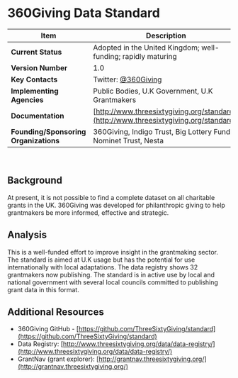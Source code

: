 # 360Giving Data Standard

| Item | Description |
| --- | --- |
| **Current Status** | Adopted in the United Kingdom; well-funding; rapidly maturing |
| **Version Number** | 1.0 |
| **Key Contacts** | Twitter: [@360Giving](https://twitter.com/360Giving) |
| **Implementing Agencies** | Public Bodies, U.K Government, U.K Grantmakers |
| **Documentation** | [http://www.threesixtygiving.org/standard/](http://www.threesixtygiving.org/standard/) |
| **Founding/Sponsoring Organizations** |  360Giving, Indigo Trust, Big Lottery Fund, Nominet Trust, Nesta |
<br>

## Background

At present, it is not possible to find a complete dataset on all charitable grants in the UK. 360Giving was developed for philanthropic giving to help grantmakers be more informed, effective and strategic.

## Analysis

This is a well-funded effort to improve insight in the grantmaking sector. The standard is aimed at U.K usage but has the potential for use internationally with local adaptations. The data registry shows 32 grantmakers now publishing. The standard is in active use by local and national government with several local councils committed to publishing grant data in this format.

## Additional Resources

*   360Giving GitHub - [https://github.com/ThreeSixtyGiving/standard](https://github.com/ThreeSixtyGiving/standard)
*   Data Registry: [http://www.threesixtygiving.org/data/data-registry/](http://www.threesixtygiving.org/data/data-registry/)
*   GrantNav (grant explorer): [http://grantnav.threesixtygiving.org/](http://grantnav.threesixtygiving.org/)
